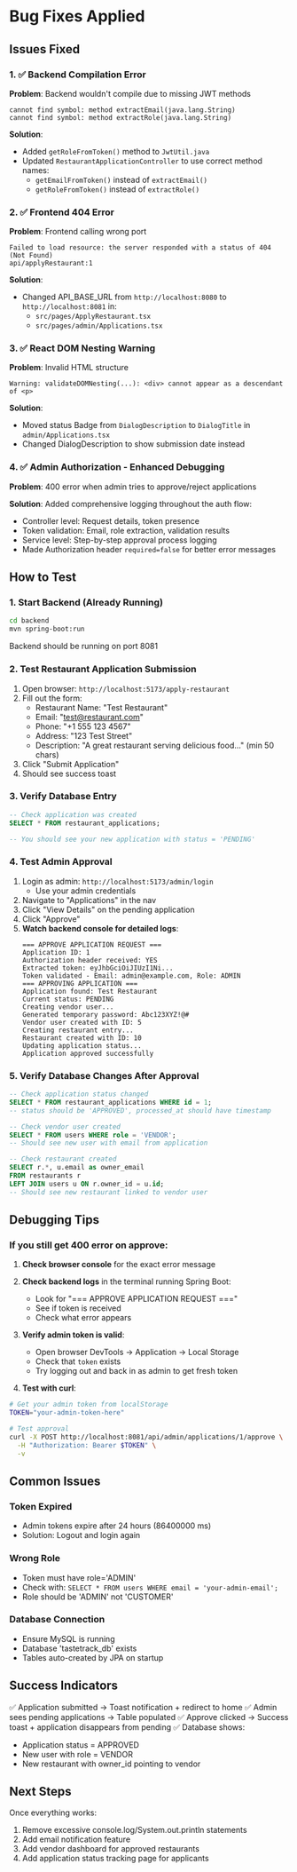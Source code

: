 # Bug Fixes Applied

## Issues Fixed

### 1. ✅ Backend Compilation Error
**Problem**: Backend wouldn't compile due to missing JWT methods
```
cannot find symbol: method extractEmail(java.lang.String)
cannot find symbol: method extractRole(java.lang.String)
```

**Solution**:
- Added `getRoleFromToken()` method to `JwtUtil.java`
- Updated `RestaurantApplicationController` to use correct method names:
  - `getEmailFromToken()` instead of `extractEmail()`
  - `getRoleFromToken()` instead of `extractRole()`

### 2. ✅ Frontend 404 Error
**Problem**: Frontend calling wrong port
```
Failed to load resource: the server responded with a status of 404 (Not Found)
api/applyRestaurant:1
```

**Solution**:
- Changed API_BASE_URL from `http://localhost:8080` to `http://localhost:8081` in:
  - `src/pages/ApplyRestaurant.tsx`
  - `src/pages/admin/Applications.tsx`

### 3. ✅ React DOM Nesting Warning
**Problem**: Invalid HTML structure
```
Warning: validateDOMNesting(...): <div> cannot appear as a descendant of <p>
```

**Solution**:
- Moved status Badge from `DialogDescription` to `DialogTitle` in `admin/Applications.tsx`
- Changed DialogDescription to show submission date instead

### 4. ✅ Admin Authorization - Enhanced Debugging
**Problem**: 400 error when admin tries to approve/reject applications

**Solution**: Added comprehensive logging throughout the auth flow:
- Controller level: Request details, token presence
- Token validation: Email, role extraction, validation results
- Service level: Step-by-step approval process logging
- Made Authorization header `required=false` for better error messages

## How to Test

### 1. Start Backend (Already Running)
```bash
cd backend
mvn spring-boot:run
```
Backend should be running on port 8081

### 2. Test Restaurant Application Submission
1. Open browser: `http://localhost:5173/apply-restaurant`
2. Fill out the form:
   - Restaurant Name: "Test Restaurant"
   - Email: "test@restaurant.com"
   - Phone: "+1 555 123 4567"
   - Address: "123 Test Street"
   - Description: "A great restaurant serving delicious food..." (min 50 chars)
3. Click "Submit Application"
4. Should see success toast

### 3. Verify Database Entry
```sql
-- Check application was created
SELECT * FROM restaurant_applications;

-- You should see your new application with status = 'PENDING'
```

### 4. Test Admin Approval
1. Login as admin: `http://localhost:5173/admin/login`
   - Use your admin credentials
2. Navigate to "Applications" in the nav
3. Click "View Details" on the pending application
4. Click "Approve"
5. **Watch backend console for detailed logs**:
   ```
   === APPROVE APPLICATION REQUEST ===
   Application ID: 1
   Authorization header received: YES
   Extracted token: eyJhbGciOiJIUzI1Ni...
   Token validated - Email: admin@example.com, Role: ADMIN
   === APPROVING APPLICATION ===
   Application found: Test Restaurant
   Current status: PENDING
   Creating vendor user...
   Generated temporary password: Abc123XYZ!@#
   Vendor user created with ID: 5
   Creating restaurant entry...
   Restaurant created with ID: 10
   Updating application status...
   Application approved successfully
   ```

### 5. Verify Database Changes After Approval
```sql
-- Check application status changed
SELECT * FROM restaurant_applications WHERE id = 1;
-- status should be 'APPROVED', processed_at should have timestamp

-- Check vendor user created
SELECT * FROM users WHERE role = 'VENDOR';
-- Should see new user with email from application

-- Check restaurant created
SELECT r.*, u.email as owner_email 
FROM restaurants r 
LEFT JOIN users u ON r.owner_id = u.id;
-- Should see new restaurant linked to vendor user
```

## Debugging Tips

### If you still get 400 error on approve:

1. **Check browser console** for the exact error message
2. **Check backend logs** in the terminal running Spring Boot:
   - Look for "=== APPROVE APPLICATION REQUEST ===" 
   - See if token is received
   - Check what error appears

3. **Verify admin token is valid**:
   - Open browser DevTools → Application → Local Storage
   - Check that `token` exists
   - Try logging out and back in as admin to get fresh token

4. **Test with curl**:
```bash
# Get your admin token from localStorage
TOKEN="your-admin-token-here"

# Test approval
curl -X POST http://localhost:8081/api/admin/applications/1/approve \
  -H "Authorization: Bearer $TOKEN" \
  -v
```

## Common Issues

### Token Expired
- Admin tokens expire after 24 hours (86400000 ms)
- Solution: Logout and login again

### Wrong Role
- Token must have role='ADMIN'
- Check with: `SELECT * FROM users WHERE email = 'your-admin-email';`
- Role should be 'ADMIN' not 'CUSTOMER'

### Database Connection
- Ensure MySQL is running
- Database 'tastetrack_db' exists
- Tables auto-created by JPA on startup

## Success Indicators

✅ Application submitted → Toast notification + redirect to home
✅ Admin sees pending applications → Table populated
✅ Approve clicked → Success toast + application disappears from pending
✅ Database shows:
  - Application status = APPROVED
  - New user with role = VENDOR
  - New restaurant with owner_id pointing to vendor

## Next Steps

Once everything works:
1. Remove excessive console.log/System.out.println statements
2. Add email notification feature
3. Add vendor dashboard for approved restaurants
4. Add application status tracking page for applicants
